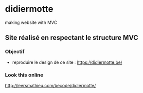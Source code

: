 # didiermotte

making website with MVC

## Site réalisé en respectant le structure MVC

### Objectif
  - reproduire le design de ce site : https://didiermotte.be/
  
### Look this online 

http://leersmathieu.com/becode/didiermotte/

